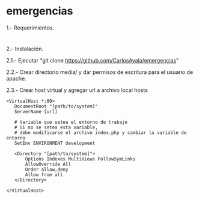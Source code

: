 # emergencias

1.- Requerimientos.

#

2.- Instalación.

2.1.- Ejecutar "git clone https://github.com/CarlosAyala/emergencias"

2.2.- Crear directorio media/ y dar permisos de escritura para el usuario de apache.

2.3.- Crear host virtual y agregar url a archivo local hosts

    <VirtualHost *:80>
       DocumentRoot "[path/to/system]"
       ServerName [url]

       # Variable que setea el entorno de trabajo
       # Si no se setea esta variable, 
       # debe modificarse el archivo index.php y cambiar la variable de entorno
       SetEnv ENVIRONMENT development

       <Directory "[path/to/system]">
           Options Indexes MultiViews FollowSymLinks
           AllowOverride All
           Order allow,deny
           Allow from all
       </Directory>

    </VirtualHost>

